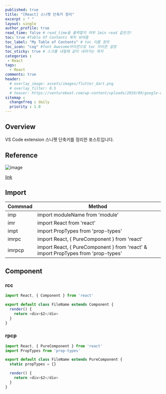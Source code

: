 ```yaml
---
published: true
title: "[React] 스니펫 단축키 정리"
excerpt : " "
layout: single
author_profile: true
read_time: false # read_time을 출력할지 여부 1min read 같은것!
toc: true #Table Of Contents 목차 보여줌
toc_label: "My Table of Contents" # toc 이름 정의
toc_icon: "cog" #font Awesome아이콘으로 toc 아이콘 설정
toc_sticky: true # 스크롤 내릴때 같이 내려가는 목차
categories :
 - React
tags: 
  - React
comments: true
header:
  # overlay_image: assets/images/flutter_dart.png
  # overlay_filter: 0.5
  # teaser: https://venturebeat.com/wp-content/uploads/2019/09/google-dart-flutter.png?w=578&strip=all
sitemap :
  changefreq : daily
  priority : 1.0
---
```


## Overview

VS Code extension 스니펫 단축키를 정리한 포스트입니다.

## Reference

![image](https://user-images.githubusercontent.com/35194820/145939927-ac72717d-319c-4927-b92c-fc53332cfa0b.png)

[link](https://marketplace.visualstudio.com/items?itemName=dsznajder.es7-react-js-snippets)

## Import

|Commnad|Method|
|------|---|
|imp|import moduleName from 'module'|
|imr|import React from 'react'|
|impt|import PropTypes from 'prop-types'|
|imrpc|import React, { PureComponent } from 'react'|
|imrpcp|import React, { PureComponent } from 'react' & import PropTypes from 'prop-types'|

## Component

### rcc

~~~js
import React, { Component } from 'react'

export default class FileName extends Component {
  render() {
    return <div>$2</div>
  }
}
~~~

### rpcp

~~~js
import React, { PureComponent } from 'react'
import PropTypes from 'prop-types'

export default class FileName extends PureComponent {
  static propTypes = {}

  render() {
    return <div>$2</div>
  }
}
~~~